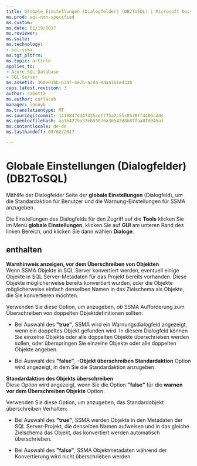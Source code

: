```yaml
---
title: Globale Einstellungen (Dialogfelder) (DB2ToSQL) | Microsoft Docs
ms.prod: sql-non-specified
ms.custom: 
ms.date: 01/19/2017
ms.reviewer: 
ms.suite: 
ms.technology:
- sql-ssma
ms.tgt_pltfrm: 
ms.topic: article
applies_to:
- Azure SQL Database
- SQL Server
ms.assetid: 360e01bb-6347-4e2b-acda-0daa161ed33b
caps.latest.revision: 3
author: sabotta
ms.author: carlasab
manager: lonnyb
ms.translationtype: MT
ms.sourcegitcommit: 1419847dd47435cef775a2c55c0578ff4406cddc
ms.openlocfilehash: aa1b4229a37eb55076a30542d8b8ffaa0fd045a1
ms.contentlocale: de-de
ms.lasthandoff: 08/02/2017

---
```

# <a name="global-settings-dialogs-db2tosql"></a>Globale Einstellungen (Dialogfelder) (DB2ToSQL)
Mithilfe der Dialogfelder Seite der **globale Einstellungen** (Dialogfeld), um die Standardaktion für Benutzer und die Warnung-Einstellungen für SSMA anzugeben.  
  
Die Einstellungen des Dialogfelds für den Zugriff auf die **Tools** klicken Sie im Menü **globale Einstellungen**, klicken Sie auf **GUI** am unteren Rand des linken Bereich, und klicken Sie dann wählen **Dialoge**.  
  
## <a name="options"></a>enthalten  
**Warnhinweis anzeigen, vor dem Überschreiben von Objekten**  
Wenn SSMA Objekte in SQL Server konvertiert werden, eventuell einige Objekte in SQL Server-Metadaten für das Projekt bereits vorhanden. Diese Objekte möglicherweise bereits konvertiert wurden, oder die Objekte möglicherweise einfach denselben Namen in das Zielschema als Objekte, die Sie konvertieren möchten.  
  
Verwenden Sie diese Option, um anzugeben, ob SSMA Aufforderung zum Überschreiben von doppelten Objektdefinitionen sollten:  
  
-   Bei Auswahl des **"true"**, SSMA wird ein Warnungsdialogfeld angezeigt, wenn ein doppeltes Objekt gefunden wird. In diesem Dialogfeld können Sie einzelne Objekte oder alle doppelten Objekte überschrieben werden sollen, oder überspringen Sie einzelne Objekte oder alle doppelten Objekte angeben.  
  
-   Bei Auswahl des **"false"**, **-Objekt überschreiben Standardaktion** Option wird angezeigt, in dem Sie die Standardaktion anzugeben.  
  
**Standardaktion des Objekts überschreiben**  
Diese Option wird angezeigt, wenn Sie die Option **"false"** für die **warnen vor dem Überschreiben Objekte** Option.  
  
Verwenden Sie diese Option, um anzugeben, das Standardobjekt überschreiben Verhalten:  
  
-   Bei Auswahl des **"true"**, SSMA werden Objekte in den Metadaten der SQL Server-Projekt, die denselben Namen aufweisen und in das gleiche Zielschema das Objekt, das konvertiert werden automatisch überschrieben.  
  
-   Bei Auswahl des **"false"**, SSMA Objektmetadaten während der Konvertierung wird nicht überschrieben werden.  
  

